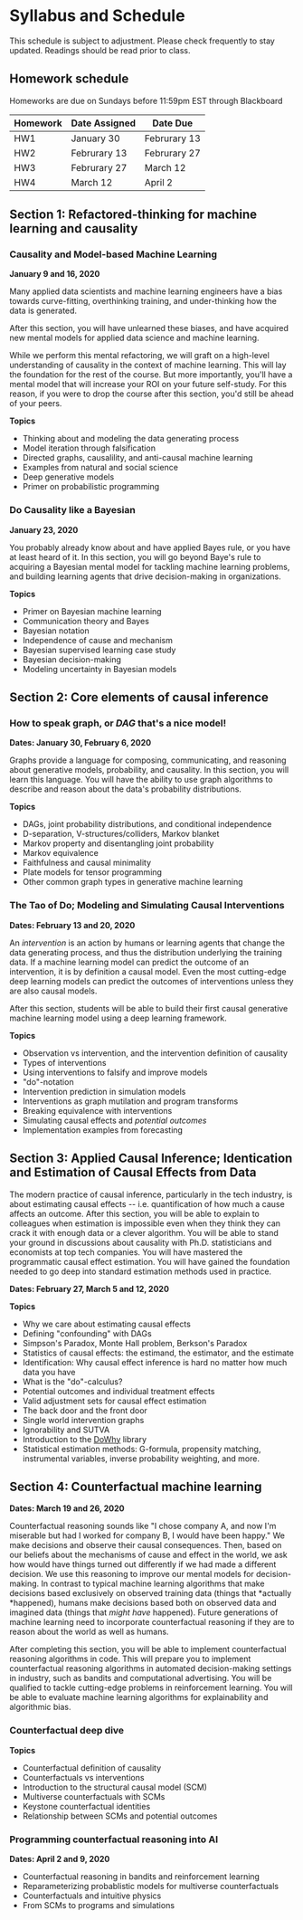 # Syllabus and Schedule

This schedule is subject to adjustment.  Please check frequently to stay updated.  Readings should be read prior to class.

## Homework schedule

Homeworks are due on Sundays before 11:59pm EST through Blackboard

| Homework | Date Assigned | Date Due     |
|----------|---------------|--------------|
| HW1      | January 30    | Februrary 13 |
| HW2      | Februrary 13  | Februrary 27 |
| HW3      | Februrary 27  | March 12     |
| HW4      | March 12      | April 2      |


## Section 1: Refactored-thinking for machine learning and causality

### Causality and Model-based Machine Learning

**January 9 and 16, 2020**

Many applied data scientists and machine learning engineers have a bias towards curve-fitting, overthinking training, and under-thinking how the data is generated.  

After this section, you will have unlearned these biases, and have acquired new mental models for applied data science and machine learning.

While we perform this mental refactoring, we will graft on a high-level understanding of causality in the context of machine learning.  This will lay the foundation for the rest of the course.  But more importantly, you'll have a mental model that will increase your ROI on your future self-study.  For this reason, if you were to drop the course after this section, you'd still be ahead of your peers.

**Topics**

* Thinking about and modeling the data generating process
* Model iteration through falsification
* Directed graphs, causalility, and anti-causal machine learning
* Examples from natural and social science
* Deep generative models
* Primer on probabilistic programming

### Do Causality like a Bayesian

**January 23, 2020**

You probably already know about and have applied Bayes rule, or you have at least heard of it.  In this section, you will go beyond Baye's rule to acquiring a Bayesian mental model for tackling machine learning problems, and building learning agents that drive decision-making in organizations.

**Topics**

* Primer on Bayesian machine learning
* Communication theory and Bayes
* Bayesian notation
* Independence of cause and mechanism
* Bayesian supervised learning case study
* Bayesian decision-making
* Modeling uncertainty in Bayesian models

## Section 2: Core elements of causal inference

### How to speak graph, or *DAG* that's a nice model!

**Dates: January 30, February 6, 2020**

Graphs provide a language for composing, communicating, and reasoning about generative models, probability, and causality.  In this section, you will learn this language.  You will have the ability to use graph algorithms to describe and reason about the data's probability distributions.   

**Topics**

* DAGs, joint probability distributions, and conditional independence
* D-separation, V-structures/colliders, Markov blanket
* Markov property and disentangling joint probability 
* Markov equivalence
* Faithfulness and causal minimality
* Plate models for tensor programming
* Other common graph types in generative machine learning

### The Tao of Do; Modeling and Simulating Causal Interventions

**Dates: February 13 and 20, 2020**

An *intervention* is an action by humans or learning agents that change the data generating process, and thus the distribution underlying the training data.  If a machine learning model can predict the outcome of an intervention, it is by definition a causal model.  Even the most cutting-edge deep learning models can predict the outcomes of interventions unless they are also causal models.

After this section, students will be able to build their first causal generative machine learning model using a deep learning framework.

**Topics**

* Observation vs intervention, and the intervention definition of causality
* Types of interventions
* Using interventions to falsify and improve models
* "do"-notation
* Intervention prediction in simulation models
* Interventions as graph mutilation and program transforms
* Breaking equivalence with interventions
* Simulating causal effects and *potential outcomes*
* Implementation examples from forecasting

## Section 3: Applied Causal Inference; Identication and Estimation of Causal Effects from Data

The modern practice of causal inference, particularly in the tech industry, is about estimating causal effects -- i.e. quantification of how much a cause affects an outcome.  After this section, you will be able to explain to colleagues when estimation is impossible even when they think they can crack it with enough data or a clever algorithm.  You will be able to stand your ground in discussions about causality with Ph.D. statisticians and economists at top tech companies.  You will have mastered the programmatic causal effect estimation.  You will have gained the foundation needed to go deep into standard estimation methods used in practice.

**Dates: February 27, March 5 and 12, 2020**

**Topics**

* Why we care about estimating causal effects
* Defining "confounding" with DAGs
* Simpson's Paradox, Monte Hall problem, Berkson's Paradox
* Statistics of causal effects: the estimand, the estimator, and the estimate
* Identification: Why causal effect inference is hard no matter how much data you have
* What is the "do"-calculus?
* Potential outcomes and individual treatment effects
* Valid adjustment sets for causal effect estimation
* The back door and the front door
* Single world intervention graphs
* Ignorability and SUTVA
* Introduction to the [DoWhy](https://www.microsoft.com/en-us/research/blog/dowhy-a-library-for-causal-inference/) library
* Statistical estimation methods: G-formula, propensity matching, instrumental variables, inverse probability weighting, and more.

## Section 4: Counterfactual machine learning

**Dates: March 19 and 26, 2020**

Counterfactual reasoning sounds like "I chose company A, and now I'm miserable but had I worked for company B, I would have been happy."  We make decisions and observe their causal consequences.  Then, based on our beliefs about the mechanisms of cause and effect in the world, we ask how would have things turned out differently if we had made a different decision.  We use this reasoning to improve our mental models for decision-making.  In contrast to typical machine learning algorithms that make decisions based exclusively on observed training data (things that *actually *happened), humans make decisions based both on observed data and imagined data (things that *might have* happened).  Future generations of machine learning need to incorporate counterfactual reasoning if they are to reason about the world as well as humans.

After completing this section, you will be able to implement counterfactual reasoning algorithms in code.  This will prepare you to implement counterfactual reasoning algorithms in automated decision-making settings in industry, such as bandits and computational advertising. You will be qualified to tackle cutting-edge problems in reinforcement learning.  You will be able to evaluate machine learning algorithms for explainability and algorithmic bias.

### Counterfactual deep dive
**Topics**

* Counterfactual definition of causality
* Counterfactuals vs interventions
* Introduction to the structural causal model (SCM)
* Multiverse counterfactuals with SCMs
* Keystone counterfactual identities
* Relationship between SCMs and potential outcomes

### Programming counterfactual reasoning into AI

**Dates: April 2 and 9, 2020**

* Counterfactual reasoning in bandits and reinforcement learning
* Reparameterizing probablistic models for multiverse counterfactuals
* Counterfactuals and intuitive physics
* From SCMs to programs and simulations
